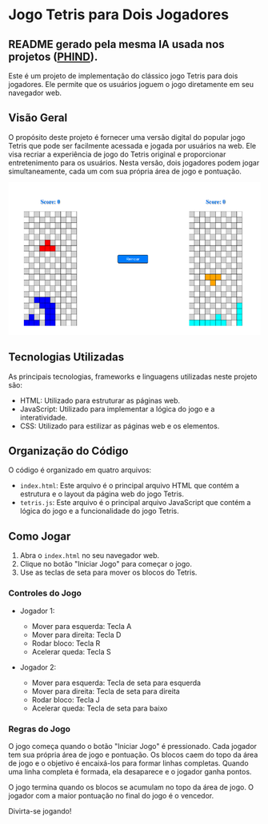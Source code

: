 # Jogo Tetris para Dois Jogadores
## README gerado pela mesma IA usada nos projetos ([PHIND](https://phind.com)).

Este é um projeto de implementação do clássico jogo Tetris para dois jogadores. Ele permite que os usuários joguem o jogo diretamente em seu navegador web.

## Visão Geral

O propósito deste projeto é fornecer uma versão digital do popular jogo Tetris que pode ser facilmente acessada e jogada por usuários na web. Ele visa recriar a experiência de jogo do Tetris original e proporcionar entretenimento para os usuários. Nesta versão, dois jogadores podem jogar simultaneamente, cada um com sua própria área de jogo e pontuação.

![](exemplo.png "Animação com Neve")

## Tecnologias Utilizadas

As principais tecnologias, frameworks e linguagens utilizadas neste projeto são:

- HTML: Utilizado para estruturar as páginas web.
- JavaScript: Utilizado para implementar a lógica do jogo e a interatividade.
- CSS: Utilizado para estilizar as páginas web e os elementos.

## Organização do Código

O código é organizado em quatro arquivos:

- `index.html`: Este arquivo é o principal arquivo HTML que contém a estrutura e o layout da página web do jogo Tetris.
- `tetris.js`: Este arquivo é o principal arquivo JavaScript que contém a lógica do jogo e a funcionalidade do jogo Tetris.

## Como Jogar

1. Abra o `index.html` no seu navegador web.
2. Clique no botão "Iniciar Jogo" para começar o jogo.
3. Use as teclas de seta para mover os blocos do Tetris.

### Controles do Jogo

- Jogador 1:
  - Mover para esquerda: Tecla A
  - Mover para direita: Tecla D
  - Rodar bloco: Tecla R
  - Acelerar queda: Tecla S

- Jogador 2:
  - Mover para esquerda: Tecla de seta para esquerda
  - Mover para direita: Tecla de seta para direita
  - Rodar bloco: Tecla J
  - Acelerar queda: Tecla de seta para baixo

### Regras do Jogo

O jogo começa quando o botão "Iniciar Jogo" é pressionado. Cada jogador tem sua própria área de jogo e pontuação. Os blocos caem do topo da área de jogo e o objetivo é encaixá-los para formar linhas completas. Quando uma linha completa é formada, ela desaparece e o jogador ganha pontos.

O jogo termina quando os blocos se acumulam no topo da área de jogo. O jogador com a maior pontuação no final do jogo é o vencedor.

Divirta-se jogando!
